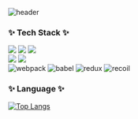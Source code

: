 ![header](https://capsule-render.vercel.app/api?type=waving&color=1895ff&fontAlign=53&fontAlignY=40&fontColor=ffffff&animation=fadeIn&height=200&section=header&text=YunJu%20Github)
<div><h3>✨ Tech Stack ✨</h3>
<img src ="https://img.shields.io/badge/HTML5-E34F26.svg?&style=for-the-badge&logo=HTML5&logoColor=white"/> <img src ="https://img.shields.io/badge/CSS3-1572B6.svg?&style=for-the-badge&logo=CSS3&logoColor=white"/> <img src ="https://img.shields.io/badge/JavaScriipt-F7DF1E.svg?&style=for-the-badge&logo=JavaScript&logoColor=black"/> <br/>
 <img src="https://img.shields.io/badge/react-61DAFB?style=for-the-badge&logo=react&logoColor=black"/> <img src="https://img.shields.io/badge/typescript-3178C6.svg?style=for-the-badge&logo=typescript&logoColor=white"/><br/>
<img alt="webpack" src="https://img.shields.io/badge/webpack-8DD6F9.svg?style=for-the-badge&logo=webpack&logoColor=black"/> <img alt="babel" src="https://img.shields.io/badge/babel-F9DC3E.svg?style=for-the-badge&logo=babel&logoColor=black"/>
<img alt="redux" src="https://img.shields.io/badge/redux-764ABC.svg?style=for-the-badge&logo=redux&logoColor=white"/> <img alt="recoil" src="https://img.shields.io/badge/recoil-3578E5.svg?style=for-the-badge&logo=recoil&logoColor=white"/>
<h3>✨ Language ✨</h3></div>

[![Top Langs](https://github-readme-stats.vercel.app/api/top-langs/?username=Yduuduu&layout=compact&custom_title=My&nbsp;Language&nbsp;&title_color=black&text_color=black)](https://github.com/anuraghazra/github-readme-stats)
